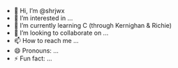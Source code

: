 - 👋 Hi, I’m @shrjwx
- 👀 I’m interested in ...
- 🌱 I’m currently learning C (through Kernighan & Richie)
- 💞️ I’m looking to collaborate on ...
- 📫 How to reach me ...
- 😄 Pronouns: ...
- ⚡ Fun fact: ...

<!---
shrjwx/shrjwx is a ✨ special ✨ repository because its `README.md` (this file) appears on your GitHub profile.
You can click the Preview link to take a look at your changes.
--->
